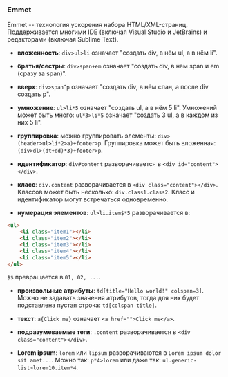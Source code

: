 ### Emmet

Emmet -- технология ускорения набора HTML/XML-страниц. Поддерживается многими IDE (включая Visual Studio и JetBrains) и редакторами (включая Sublime Text).

* **вложенность**: `div>ul>li` означает "создать div, в нём ul, а в нём li".

* **братья/сестры**: `div>span+em` означает "создать div, в нём span и em (сразу за span)".

* **вверх**: `div>span^p` означает "создать div, в нём спан, а после div создать p".

* **умножение**: `ul>li*5` означает "создать ul, а в нём 5 li". Умножений может быть много: `ul*3>li*5` означает "создать 3 ul, а в каждом из них 5 li".

* **группировка**: можно группировать элементы: `div>(header>ul>li*2>a)+footer>p`. Группировка может быть вложенная: `(div>dl>(dt+dd)*3)+footer>p`.

* **идентификатор**: `div#content` разворачивается в `<div id="content"></div>`.

* **класс**: `div.content` разворачивается в `<div class="content"></div>`. Классов может быть несколько: `div.class1.class2`. Класс и идентификатор могут встречаться одновременно.

* **нумерация элементов**: `ul>li.item$*5` разворачивается в:

```html
<ul>
    <li class="item1"></li>
    <li class="item2"></li>
    <li class="item3"></li>
    <li class="item4"></li>
    <li class="item5"></li>
</ul>
```

`$$` превращается в `01, 02, ...`.

* **произвольные атрибуты**: `td[title="Hello world!" colspan=3]`. Можно не задавать значения атрибутов, тогда для них будет подставлена пустая строка: `td[colspan title]`.

* **текст**: `a{Click me}` означает `<a href="">Click me</a>`.

* **подразумеваемые теги**: `.content` разворачивается в `<div class="content"></div>`.

* **Lorem ipsum**: `lorem` или `lipsum` разворачиваются в `Lorem ipsum dolor sit amet...`. Можно так: `p*4>lorem` или даже так: `ul.generic-list>lorem10.item*4`.

